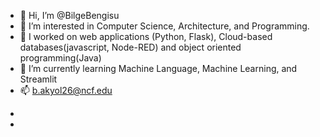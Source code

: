 - 👋 Hi, I’m @BilgeBengisu
- 👀 I’m interested in Computer Science, Architecture, and Programming.
- 💞️ I worked on web applications (Python, Flask), Cloud-based databases(javascript, Node-RED) and object oriented programming(Java)
- 🌱 I’m currently learning Machine Language, Machine Learning, and Streamlit
- 📫 b.akyol26@ncf.edu
*
*
